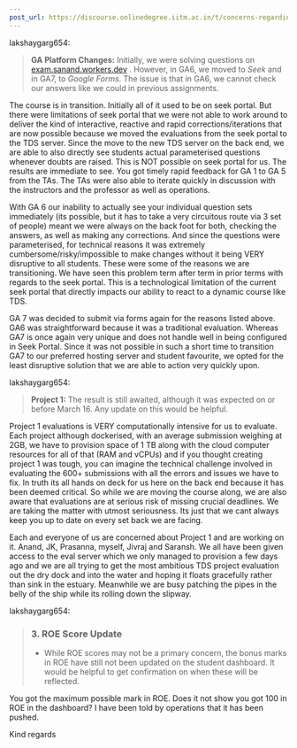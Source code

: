 ```yaml
---
post_url: https://discourse.onlinedegree.iitm.ac.in/t/concerns-regarding-various-issues-graded-assignments-project-doubts-and-roe-score-updates/170147/3
---
```

 lakshaygarg654:

> **GA Platform Changes:** Initially, we were solving questions on [exam.sanand.workers.dev](https://exam.sanand.workers.dev) . However, in GA6, we moved to *Seek* and in GA7, to *Google Forms*. The issue is that in GA6, we cannot check our answers like we could in previous assignments.

The course is in transition. Initially all of it used to be on seek portal. But there were limitations of seek portal that we were not able to work around to deliver the kind of interactive, reactive and rapid corrections/iterations that are now possible because we moved the evaluations from the seek portal to the TDS server. Since the move to the new TDS server on the back end, we are able to also directly see students actual parameterised questions whenever doubts are raised. This is NOT possible on seek portal for us. The results are immediate to see. You got timely rapid feedback for GA 1 to GA 5 from the TAs. The TAs were also able to iterate quickly in discussion with the instructors and the professor as well as operations.

With GA 6 our inability to actually see your individual question sets immediately (its possible, but it has to take a very circuitous route via 3 set of people) meant we were always on the back foot for both, checking the answers, as well as making any corrections. And since the questions were parameterised, for technical reasons it was extremely cumbersome/risky/impossible to make changes without it being VERY disruptive to all students. These were some of the reasons we are transitioning. We have seen this problem term after term in prior terms with regards to the seek portal. This is a technological limitation of the current seek portal that directly impacts our ability to react to a dynamic course like TDS.

GA 7 was decided to submit via forms again for the reasons listed above. GA6 was straightforward because it was a traditional evaluation. Whereas GA7 is once again very unique and does not handle well in being configured in Seek Portal. Since it was not possible in such a short time to transition GA7 to our preferred hosting server and student favourite, we opted for the least disruptive solution that we are able to action very quickly upon.

 lakshaygarg654:

> **Project 1:** The result is still awaited, although it was expected on or before March 16. Any update on this would be helpful.

Project 1 evaluations is VERY computationally intensive for us to evaluate. Each project although dockerised, with an average submission weighing at 2GB, we have to provision space of 1 TB along with the cloud computer resources for all of that (RAM and vCPUs) and if you thought creating project 1 was tough, you can imagine the technical challenge involved in evaluating the 600+ submissions with all the errors and issues we have to fix. In truth its all hands on deck for us here on the back end because it has been deemed critical. So while we are moving the course along, we are also aware that evaluations are at serious risk of missing crucial deadlines. We are taking the matter with utmost seriousness. Its just that we cant always keep you up to date on every set back we are facing.

Each and everyone of us are concerned about Project 1 and are working on it. Anand, JK, Prasanna, myself, Jivraj and Saransh. We all have been given access to the eval server which we only managed to provision a few days ago and we are all trying to get the most ambitious TDS project evaluation out the dry dock and into the water and hoping it floats gracefully rather than sink in the estuary. Meanwhile we are busy patching the pipes in the belly of the ship while its rolling down the slipway.

 lakshaygarg654:

> ### 3. ROE Score Update
>
> * While ROE scores may not be a primary concern, the bonus marks in ROE have still not been updated on the student dashboard. It would be helpful to get confirmation on when these will be reflected.

You got the maximum possible mark in ROE. Does it not show you got 100 in ROE in the dashboard? I have been told by operations that it has been pushed.

Kind regards